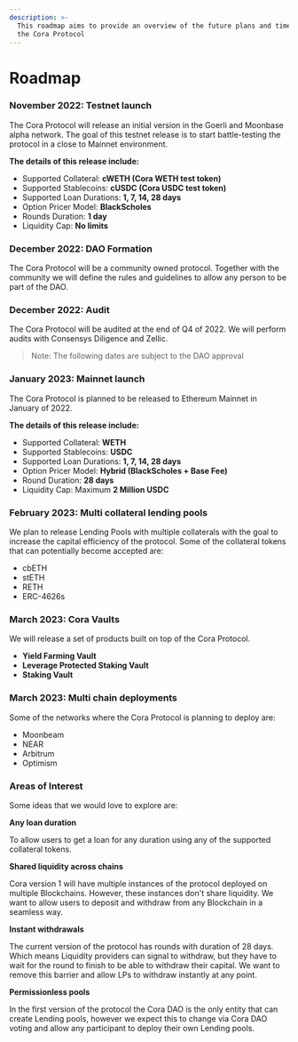 ```yaml
---
description: >-
  This roadmap aims to provide an overview of the future plans and timelines of
  the Cora Protocol
---
```


# Roadmap

### November 2022: Testnet launch

The Cora Protocol will release an initial version in the Goerli and Moonbase alpha network. The goal of this testnet release is to start battle-testing the protocol in a close to Mainnet environment.

**The details of this release include:**

* Supported Collateral: **cWETH (Cora WETH test token)**
* Supported Stablecoins: **cUSDC (Cora USDC test token)**
* Supported Loan Durations: **1, 7, 14, 28 days**
* Option Pricer Model: **BlackScholes**
* Rounds Duration: **1 day**
* Liquidity Cap: **No limits**

### December 2022: DAO Formation

The Cora Protocol will be a community owned protocol. Together with the community we will define the rules  and guidelines to allow any person to be part of the DAO.

### December 2022: Audit

The Cora Protocol will be audited at the end of Q4 of 2022. We will perform audits with Consensys Diligence and Zellic.

> Note: The following dates are subject to the DAO approval

### January 2023: Mainnet launch

The Cora Protocol is planned to be released to Ethereum Mainnet in January of 2022.

**The details of this release include:**

* Supported Collateral: **WETH**
* Supported Stablecoins: **USDC**
* Supported Loan Durations: **1, 7, 14, 28 days**
* Option Pricer Model: **Hybrid (BlackScholes + Base Fee)**
* Round Duration: **28 days**
* Liquidity Cap: Maximum **2 Million USDC**

### February **2023: Multi collateral lending pools**

We plan to release Lending Pools with multiple collaterals with the goal to increase the capital efficiency of the protocol. Some of the collateral tokens that can potentially become accepted are:

* cbETH
* stETH
* RETH
* ERC-4626s

### March 2023: Cora Vaults

We will release a set of products built on top of the Cora Protocol.

* **Yield Farming Vault**
* **Leverage Protected Staking Vault**
* **Staking Vault**

### March 2023: Multi chain deployments

Some of the networks where the Cora Protocol is planning to deploy are:

* Moonbeam
* NEAR
* Arbitrum
* Optimism

### Areas of Interest

Some ideas that we would love to explore are:

**Any loan duration**

To allow users to get a loan for any duration using any of the supported collateral tokens.&#x20;

**Shared liquidity across chains**

Cora version 1 will have multiple instances of the protocol deployed on multiple Blockchains. However, these instances don't share liquidity. We want to allow users to deposit and withdraw from any Blockchain in a seamless way.

**Instant withdrawals**

The current version of the protocol has rounds with duration of 28 days. Which means Liquidity providers can signal to withdraw, but they have to wait for the round to finish to be able to withdraw their capital. We want to remove this barrier and allow LPs to withdraw instantly at any point.

**Permissionless pools**

In the first version of the protocol  the Cora DAO is the only entity that can create Lending pools, however we expect this to change via Cora DAO voting and allow any participant to deploy their own Lending pools.
